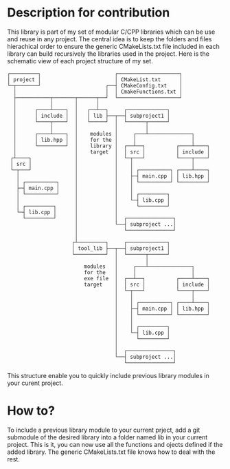 # Description for contribution

This library is part of my set of modular C/CPP libraries which can be use and reuse in any project. 
The central idea is to keep the folders and files hierachical order to ensure the generic CMakeLists.txt file included in each library can build recursively the libraries used in the project.
Here is the schematic view of each project structure of my set.

```
┌─────────┐                        ┌────────────────────┐
│ project │                        │ CMakeList.txt      │
└─┬───────┘                     ┌──┤ CMakeConfig.txt    │
  │                             │  │ CmakeFunctions.txt │
  ├───────────┬───────┬──────┬──┘  └────────────────────┘
  │           │       │      │
  │      ┌────┴────┐  │   ┌──┴──┐     ┌─────────────┐
  │      │ include │  │   │ lib ├──┬──┤ subproject1 │
  │      └────┬────┘  │   └─────┘  │  └──────┬──────┘
  │           │       │            │         │
  │      ┌────┴────┐  │    modules │     ┌───┴──────────────┐
  │      │ lib.hpp │  │    for the │     │                  │
  │      └─────────┘  │    library │  ┌──┴──┐          ┌────┴────┐
  │                   │    target  │  │ src │          │ include │
 ┌┴────┐              │            │  └─┬───┘          └────┬────┘
 │ src │              │            │    │                   │
 └─┬───┘              │            │    │ ┌──────────┐ ┌────┴────┐
   │                  │            │    ├─┤ main.cpp │ │ lib.hpp │
   │ ┌──────────┐     │            │    │ └──────────┘ └─────────┘
   ├─┤ main.cpp │     │            │    │
   │ └──────────┘     │            │    │ ┌─────────┐
   │                  │            │    └─┤ lib.cpp │
   │ ┌─────────┐      │            │      └─────────┘
   └─┤ lib.cpp │      │            │
     └─────────┘      │            │  ┌───────────────┐
                      │            └──┤ subproject ...│
                      │               └───────────────┘
                      │
                     ┌┴─────────┐     ┌─────────────┐
                     │ tool_lib ├──┬──┤ subproject1 │
                     └──────────┘  │  └──────┬──────┘
                                   │         │
                         modules   │     ┌───┴──────────────┐
                         for the   │     │                  │
                         exe file  │  ┌──┴──┐          ┌────┴────┐
                         target    │  │ src │          │ include │
                                   │  └─┬───┘          └────┬────┘
                                   │    │                   │
                                   │    │ ┌──────────┐ ┌────┴────┐
                                   │    ├─┤ main.cpp │ │ lib.hpp │
                                   │    │ └──────────┘ └─────────┘
                                   │    │
                                   │    │ ┌─────────┐
                                   │    └─┤ lib.cpp │
                                   │      └─────────┘
                                   │
                                   │  ┌───────────────┐
                                   └──┤ subproject ...│
                                      └───────────────┘
```
     

This structure enable you to quickly include previous library modules in your curent project.

# How to?
To include a previous library module to your current prject, add a git submodule of the desired library into a folder named lib in your current project. 
This is it, you can now use all the functions and ojects defined if the added library.
The generic CMakeLists.txt file knows how to deal with the rest.
